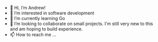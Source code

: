 - 👋 Hi, I’m Andrew!
- 👀 I’m interested in software development
- 🌱 I’m currently learning Go
- 💞️ I’m looking to collaborate on small projects. I'm still very new to this and am hoping to build experience.
- 📫 How to reach me ... 

<!---
Crash-Sasek/Crash-Sasek is a ✨ special ✨ repository because its `README.md` (this file) appears on your GitHub profile.
You can click the Preview link to take a look at your changes.
--->
